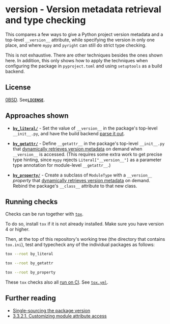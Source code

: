<!-- SPDX-License-Identifier: 0BSD -->

# version - Version metadata retrieval and type checking

This compares a few ways to give a Python project version metadata and a
top-level `__version__` attribute, while specifying the version in only one
place, and where `mypy` and `pyright` can still do strict type checking.

This is not exhaustive. There are other techniques besides the ones shown here.
In addition, this only shows how to apply the techniques when configuring the
package in `pyproject.toml` and using `setuptools` as a build backend.

## License

[0BSD](https://spdx.org/licenses/0BSD). See[**`LICENSE`**](LICENSE).

## Approaches shown

- [**`by_literal/`**](by_literal/) - Set the value of `__version__` in the
  package's top-level `__init__.py`, and have the build backend [parse it
  out](https://setuptools.pypa.io/en/latest/userguide/pyproject_config.html#dynamic-metadata).

- [**`by_getattr/`**](by_getattr/) - Define `__getattr__` in the package's
  top-level `__init__.py` that [dynamically retrieves version
  metadata](https://docs.python.org/3/library/importlib.metadata.html#distribution-versions)
  on demand when `__version__` is accessed. (This requires some extra work to
  get precise type hinting, since `mypy` rejects `Literal["__version__"]` as a
  parameter type annotation for module-level `__getattr__`.)

- [**`by_property/`**](by_property/) - Create a subclass of `ModuleType` with a
  `__version__` *property* that [dynamically retrieves version
  metadata](https://docs.python.org/3/library/importlib.metadata.html#distribution-versions)
  on demand. Rebind the package's `__class__` attribute to that new class.

## Running checks

Checks can be run together with [`tox`](https://tox.wiki/).

To do so, install `tox` if it is not already installed. Make sure you have
version 4 or higher.

Then, at the top of this repository's working tree (the directory that contains
`tox.ini`), test and typecheck any of the individual packages as follows:

```sh
tox --root by_literal
```

```sh
tox --root by_getattr
```

```sh
tox --root by_property
```

These `tox` checks also all
[run on CI](https://github.com/EliahKagan/version/actions/workflows/tox.yml).
See [`tox.yml`](.github/workflows/tox.yml).

## Further reading

- [Single-sourcing the package
  version](https://packaging.python.org/en/latest/guides/single-sourcing-package-version/)
- [3.3.2.1. Customizing module attribute
  access](https://docs.python.org/3/reference/datamodel.html#customizing-module-attribute-access)

